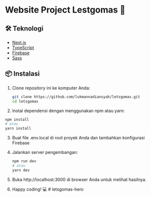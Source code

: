 # Website Project Lestgomas 🚀

## 🛠️ Teknologi

- [Next.js](https://nextjs.org/)
- [TypeScript](https://www.typescriptlang.org/)
- [Firebase](https://firebase.google.com/)
- [Sass](https://sass-lang.com/)

## 📦 Instalasi

1. Clone repository ini ke komputer Anda:

   ```bash
   git clone https://github.com/lukmannadiansyah/letsgomas.git
   cd letsgomas

 2. Instal dependensi dengan menggunakan npm atau yarn:

   ```bash
   npm install
   # atau
   yarn install
   ```

 3. Buat file .env.local di root proyek Anda dan tambahkan konfigurasi Firebase
    
 5. Jalankan server pengembangan:

    ```bash
    npm run dev
    # atau
    yarn dev
    
 7. Buka http://localhost:3000 di browser Anda untuk melihat hasilnya.
    
 9. Happy coding! 💻
#   l e t s g o m a s - h e r o  
 